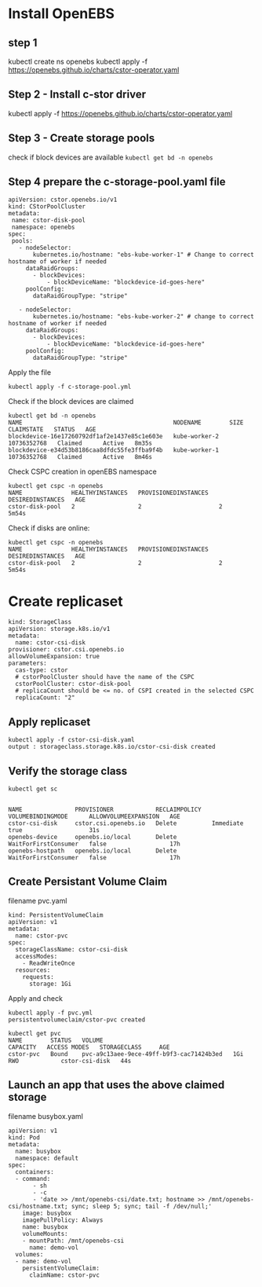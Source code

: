 
# Install OpenEBS

## step 1
kubectl create ns openebs
kubectl apply -f https://openebs.github.io/charts/cstor-operator.yaml

## Step 2 - Install c-stor driver
kubectl apply -f https://openebs.github.io/charts/cstor-operator.yaml

## Step 3 - Create storage pools

check if block devices are available
```kubectl get bd -n openebs```


## Step 4 prepare the c-storage-pool.yaml file

```
apiVersion: cstor.openebs.io/v1
kind: CStorPoolCluster
metadata:
 name: cstor-disk-pool
 namespace: openebs
spec:
 pools:
   - nodeSelector:
       kubernetes.io/hostname: "ebs-kube-worker-1" # Change to correct hostname of worker if needed 
     dataRaidGroups:
       - blockDevices:
           - blockDeviceName: "blockdevice-id-goes-here"
     poolConfig:
       dataRaidGroupType: "stripe"

   - nodeSelector:
       kubernetes.io/hostname: "ebs-kube-worker-2" # change to correct hostname of worker if needed
     dataRaidGroups:
       - blockDevices:
           - blockDeviceName: "blockdevice-id-goes-here"
     poolConfig:
       dataRaidGroupType: "stripe"
```

Apply the file
```
kubectl apply -f c-storage-pool.yml
```


Check if the block devices are claimed
```
kubectl get bd -n openebs
NAME                                           NODENAME        SIZE          CLAIMSTATE   STATUS   AGE
blockdevice-16e17260792df1af2e1437e85c1e603e   kube-worker-2   10736352768   Claimed      Active   8m35s
blockdevice-e34d53b8186caa8dfdc55fe3ffba9f4b   kube-worker-1   10736352768   Claimed      Active   8m46s
```

Check CSPC creation in openEBS namespace

```
kubectl get cspc -n openebs
NAME              HEALTHYINSTANCES   PROVISIONEDINSTANCES   DESIREDINSTANCES   AGE
cstor-disk-pool   2                  2                      2                  5m54s
```

Check if disks are online:


```
kubectl get cspc -n openebs
NAME              HEALTHYINSTANCES   PROVISIONEDINSTANCES   DESIREDINSTANCES   AGE
cstor-disk-pool   2                  2                      2                  5m54s
```


# Create replicaset

```
kind: StorageClass
apiVersion: storage.k8s.io/v1
metadata:
  name: cstor-csi-disk
provisioner: cstor.csi.openebs.io
allowVolumeExpansion: true
parameters:
  cas-type: cstor
  # cstorPoolCluster should have the name of the CSPC
  cstorPoolCluster: cstor-disk-pool
  # replicaCount should be <= no. of CSPI created in the selected CSPC
  replicaCount: "2"
```


## Apply replicaset

``` 
kubectl apply -f cstor-csi-disk.yaml
output : storageclass.storage.k8s.io/cstor-csi-disk created

```

## Verify the storage class 

```
kubectl get sc


NAME               PROVISIONER            RECLAIMPOLICY   VOLUMEBINDINGMODE      ALLOWVOLUMEEXPANSION   AGE
cstor-csi-disk     cstor.csi.openebs.io   Delete          Immediate              true                   31s
openebs-device     openebs.io/local       Delete          WaitForFirstConsumer   false                  17h
openebs-hostpath   openebs.io/local       Delete          WaitForFirstConsumer   false                  17h

```

## Create Persistant Volume Claim

filename pvc.yaml
```
kind: PersistentVolumeClaim
apiVersion: v1
metadata:
  name: cstor-pvc
spec:
  storageClassName: cstor-csi-disk
  accessModes:
    - ReadWriteOnce
  resources:
    requests:
      storage: 1Gi
```

Apply and check

```
kubectl apply -f pvc.yml 
persistentvolumeclaim/cstor-pvc created

kubectl get pvc
NAME        STATUS   VOLUME                                     CAPACITY   ACCESS MODES   STORAGECLASS     AGE
cstor-pvc   Bound    pvc-a9c13aee-9ece-49ff-b9f3-cac71424b3ed   1Gi        RWO            cstor-csi-disk   44s
```


## Launch an app that uses the above claimed storage

filename busybox.yaml

```
apiVersion: v1
kind: Pod
metadata:
  name: busybox
  namespace: default
spec:
  containers:
  - command:
       - sh
       - -c
       - 'date >> /mnt/openebs-csi/date.txt; hostname >> /mnt/openebs-csi/hostname.txt; sync; sleep 5; sync; tail -f /dev/null;'
    image: busybox
    imagePullPolicy: Always
    name: busybox
    volumeMounts:
    - mountPath: /mnt/openebs-csi
      name: demo-vol
  volumes:
  - name: demo-vol
    persistentVolumeClaim:
      claimName: cstor-pvc
  ``` 


